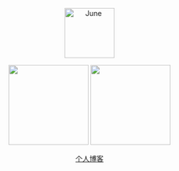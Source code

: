 <!-- 参考https://github.com/anuraghazra/github-readme-stats -->
<p align="center">
  <img width="100px" src="https://www.qiujune.top/blog_build/avatar.jpeg" align="center" alt="June" />
<p>

<p align="center">
   <img style="height: 160px;" src="https://github-readme-stats.vercel.app/api?username=QJune&hide_title=_true_&count_private=_true_&show_icons=_true_&bg_color=30,e96443,904e95&title_color=fff&text_color=fff" />
   <img style="height: 160px;" src=https://github-readme-stats.vercel.app/api/top-langs/?username=QJune&hide_title=_true_&layout=default&bg_color=60,800000,000000&title_color=fff&text_color=fff" />
</p>

<p align="center">
    <a href="https://juneqiu.gitee.io/blog_build">个人博客</a>
</p>
